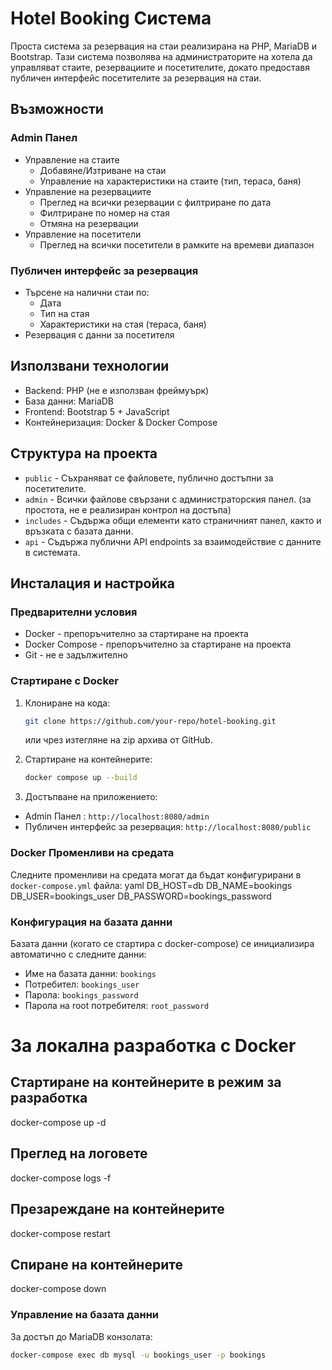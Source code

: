 # Hotel Booking Система

Проста система за резервация на стаи реализирана на PHP, MariaDB и Bootstrap. Тази система позволява на администраторите на хотела да управляват стаите, резервациите и посетителите, докато предоставя публичен интерфейс посетителите за резервация на стаи.

## Възможности

### Admin Панел
- Управление на стаите
  - Добавяне/Изтриване на стаи
  - Управление на характеристики на стаите (тип, тераса, баня)
- Управление на резервациите
  - Преглед на всички резервации с филтриране по дата
  - Филтриране по номер на стая
  - Отмяна на резервации
- Управление на посетители
  - Преглед на всички посетители в рамките на времеви диапазон

### Публичен интерфейс за резервация
- Търсене на налични стаи по:
  - Дата
  - Тип на стая
  - Характеристики на стая (тераса, баня)
- Резервация с данни за посетителя

## Използвани технологии

- Backend: PHP (не е използван фреймуърк)
- База данни: MariaDB
- Frontend: Bootstrap 5 + JavaScript
- Контейнеризация: Docker & Docker Compose

## Структура на проекта

- `public` - Съхраняват се файловете, публично достъпни за посетителите. 
- `admin` - Всички файлове свързани с администраторския панел. (за простота, не е реализиран контрол на достъпа)  
- `includes` - Съдържа общи елементи като страничният панел, както и връзката с базата данни.
- `api` - Съдържа публични API endpoints за взаимодействие с данните в системата.

## Инсталация и настройка

### Предварителни условия
- Docker - препоръчително за стартиране на проекта
- Docker Compose - препоръчително за стартиране на проекта
- Git - не е задължително

### Стартиране с Docker

1. Клониране на кода:
   ```bash
   git clone https://github.com/your-repo/hotel-booking.git
   ```
   или чрез изтегляне на zip архива от GitHub.

2. Стартиране на контейнерите:
   ```bash
   docker compose up --build
   ```

3. Достъпване на приложението:
- Admin Панел : `http://localhost:8080/admin`
- Публичен интерфейс за резервация: `http://localhost:8080/public`

### Docker Променливи на средата

Следните променливи на средата могат да бъдат конфигурирани в `docker-compose.yml` файла:
yaml
    DB_HOST=db
    DB_NAME=bookings
    DB_USER=bookings_user
    DB_PASSWORD=bookings_password

### Конфигурация на базата данни

Базата данни (когато се стартира с docker-compose) се инициализира автоматично с следните данни:
- Име на базата данни: `bookings`
- Потребител: `bookings_user`
- Парола: `bookings_password`
- Парола на root потребителя: `root_password`

# За локална разработка с Docker

## Стартиране на контейнерите в режим за разработка
docker-compose up -d
## Преглед на логовете
docker-compose logs -f
## Презареждане на контейнерите
docker-compose restart
## Спиране на контейнерите
docker-compose down


### Управление на базата данни

За достъп до MariaDB конзолата:
```bash
docker-compose exec db mysql -u bookings_user -p bookings
```

